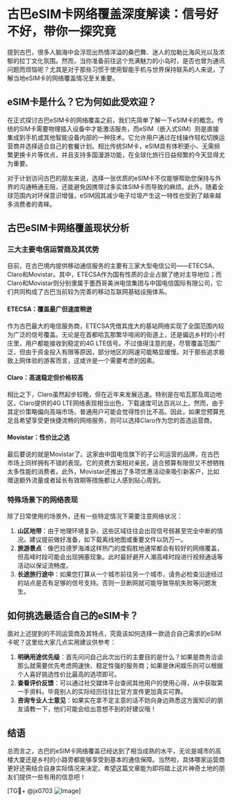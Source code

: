 # 古巴eSIM卡网络覆盖深度解读：信号好不好，带你一探究竟

提到古巴，很多人脑海中会浮现出热情洋溢的桑巴舞、迷人的加勒比海风光以及浓郁的拉丁文化氛围。然而，当你准备前往这个充满魅力的小岛时，是否也曾为通讯问题而烦恼呢？尤其是对于那些习惯于使用智能手机与世界保持联系的人来说，了解当地eSIM卡的网络覆盖情况至关重要。

## eSIM卡是什么？它为何如此受欢迎？

在正式探讨古巴eSIM卡的网络覆盖之前，我们先简单了解一下eSIM卡的概念。传统的SIM卡需要物理插入设备中才能激活服务，而eSIM（嵌入式SIM）则是直接集成到手机或其他智能设备内部的一种技术。它允许用户通过在线操作轻松切换运营商并选择适合自己的套餐计划。相比传统SIM卡，eSIM具有体积更小、无需频繁更换卡片等优点，并且支持多国漫游功能，在全球化旅行日益频繁的今天显得尤为重要。

对于计划访问古巴的朋友来说，选择一张优质的eSIM卡不仅能够帮助您保持与外界的沟通畅通无阻，还能避免因携带过多实体SIM卡而导致的麻烦。此外，随着全球范围内对环保意识增强，eSIM因其减少电子垃圾产生这一特性也受到了越来越多消费者的青睐。

## 古巴eSIM卡网络覆盖现状分析

### 三大主要电信运营商及其优势

目前，在古巴境内提供移动通信服务的主要有三家大型电信公司——ETECSA、Claro和Movistar。其中，ETECSA作为国有性质的企业占据了绝对主导地位；而Claro和Movistar则分别隶属于墨西哥美洲电信集团与中国电信国际有限公司，它们共同构成了古巴当前较为完善的移动互联网基础设施体系。

#### ETECSA：覆盖最广但速度稍逊

作为古巴最大的电信服务商，ETECSA凭借其庞大的基站网络实现了全国范围内较为广泛的信号覆盖。无论是在首都哈瓦那繁华喧闹的街道上，还是偏远乡村的小村庄里，用户都能接收到稳定的4G LTE信号。不过值得注意的是，尽管覆盖范围广泛，但由于资金投入有限等原因，部分地区的网速可能略显缓慢。对于那些追求极致上网体验的游客而言，这或许是一个需要考虑的因素。

#### Claro：高速稳定但价格较高

相比之下，Claro虽然起步较晚，但在近年来发展迅速。特别是在哈瓦那及周边地区，Claro提供的4G LTE网络表现相当出色，下载速度可达百兆以上。然而，由于其定价策略偏向高端市场，普通用户可能会觉得性价比不高。因此，如果您预算充足且希望享受更快捷流畅的网络服务，则可以选择Claro作为您的首选运营商。

#### Movistar：性价比之选

最后要说的就是Movistar了。这家由中国电信旗下的子公司运营的品牌，在古巴市场上同样拥有不错的表现。它的资费方案相对亲民，适合预算有限但又不想牺牲太多性能的消费者。此外，Movistar还推出了多项优惠活动来吸引新客户，比如赠送额外流量或者延长有效期等措施都让人感到贴心周到。

### 特殊场景下的网络表现

除了日常使用的场景外，还有一些特定情况下需要注意网络状况：

1. **山区地带**：由于地理环境复杂，这些区域往往会出现信号弱甚至完全中断的情况。建议提前做好准备，如下载离线地图或重要文件以防万一。
2. **旅游景点**：像巴拉德罗海滩这样热门的度假胜地通常都会有较好的网络覆盖，但高峰时段可能会出现拥塞现象。此时最好避开人潮高峰时段进行视频通话等活动以保证流畅度。
3. **长途旅行途中**：如果您打算从一个城市前往另一个城市，请务必检查沿途经过的站点是否有足够的信号支持。否则一旦断网就可能导致导航失败等问题发生。

## 如何挑选最适合自己的eSIM卡？

面对上述提到的不同运营商及其特点，究竟该如何选择一款适合自己需求的eSIM卡呢？这里给大家几点实用建议供参考：

1. **明确用途优先级**：首先问问自己此次出行的主要目的是什么？如果是商务洽谈那么就需要优先考虑网速快、稳定性强的服务商；如果是休闲娱乐则可以根据个人喜好挑选性价比最高的选项即可。
2. **查看评价反馈**：可以通过社交媒体平台查阅其他用户的使用心得，从中获取第一手资料。毕竟别人的实际经历往往比官方宣传更加真实可靠。
3. **咨询专业人士意见**：如果实在拿不定主意的话不妨向身边熟悉这方面知识的朋友请教一下，他们可能会给出意想不到的好建议哦！

## 结语

总而言之，古巴的eSIM卡网络覆盖已经达到了相当成熟的水平，无论是城市的高楼大厦还是乡村的小路旁都能够享受到基本的通信保障。当然啦，具体哪家运营商更好还需结合自身实际情况来决定。希望这篇文章能为即将踏上这片神奇土地的朋友们提供一些有用的信息吧！

[TG💪+ @jx0703 ![Image](https://github.com/user-attachments/assets/dbca1d08-cadb-493c-b0ec-ad6f7a83f270)]